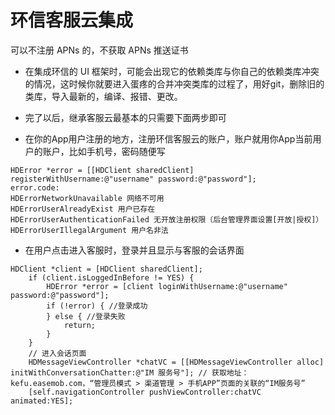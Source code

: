 # 环信客服云集成

可以不注册 APNs 的，不获取 APNs 推送证书



- 在集成环信的 UI 框架时，可能会出现它的依赖类库与你自己的依赖类库冲突的情况，这时候你就要进入蛋疼的合并冲突类库的过程了，用好git，删除旧的类库，导入最新的，编译、报错、更改。



- 完了以后，继承客服云最基本的只需要下面两步即可



- 在你的App用户注册的地方，注册环信客服云的账户，账户就用你App当前用户的账户，比如手机号，密码随便写

```objc
HDError *error = [[HDClient sharedClient] registerWithUsername:@"username" password:@"password"];
error.code:
HDErrorNetworkUnavailable 网络不可用
HDErrorUserAlreadyExist 用户已存在
HDErrorUserAuthenticationFailed 无开放注册权限（后台管理界面设置[开放|授权]）
HDErrorUserIllegalArgument 用户名非法
```

- 在用户点击进入客服时，登录并且显示与客服的会话界面

```objc
HDClient *client = [HDClient sharedClient];
    if (client.isLoggedInBefore != YES) {
        HDError *error = [client loginWithUsername:@"username" password:@"password"];
        if (!error) { //登录成功
        } else { //登录失败
            return;
        }
    } 
    // 进入会话页面
    HDMessageViewController *chatVC = [[HDMessageViewController alloc] initWithConversationChatter:@"IM 服务号"]; // 获取地址：kefu.easemob.com，“管理员模式 > 渠道管理 > 手机APP”页面的关联的“IM服务号”
    [self.navigationController pushViewController:chatVC animated:YES];
```

